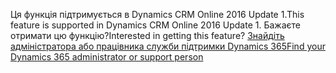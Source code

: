 <span data-ttu-id="a6135-101">Ця функція підтримується в Dynamics CRM Online 2016 Update 1.</span><span class="sxs-lookup"><span data-stu-id="a6135-101">This feature is supported in Dynamics CRM Online 2016 Update 1.</span></span> <span data-ttu-id="a6135-102">Бажаєте отримати цю функцію?</span><span class="sxs-lookup"><span data-stu-id="a6135-102">Interested in getting this feature?</span></span> [<span data-ttu-id="a6135-103">Знайдіть адміністратора або працівника служби підтримки Dynamics 365</span><span class="sxs-lookup"><span data-stu-id="a6135-103">Find your Dynamics 365 administrator or support person</span></span>](../basics/find-administrator-support.md)
